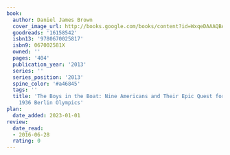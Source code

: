 ```yaml
---
book:
  author: Daniel James Brown
  cover_image_url: http://books.google.com/books/content?id=WxqeDAAAQBAJ&printsec=frontcover&img=1&zoom=1&edge=curl&source=gbs_api
  goodreads: '16158542'
  isbn13: '9780670025817'
  isbn9: 067002581X
  owned: ''
  pages: '404'
  publication_year: '2013'
  series: ''
  series_position: '2013'
  spine_color: '#a46845'
  tags: ''
  title: 'The Boys in the Boat: Nine Americans and Their Epic Quest for Gold at the
    1936 Berlin Olympics'
plan:
  date_added: 2023-01-01
review:
  date_read:
  - 2016-06-28
  rating: 0
---
```

